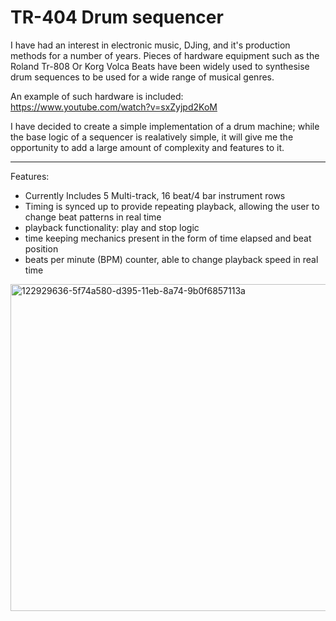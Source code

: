 
# TR-404 Drum sequencer

I have had an interest in electronic music, DJing, and it's production methods for a number of years. 
Pieces of hardware equipment such as the Roland Tr-808 Or Korg Volca Beats have been widely used to synthesise drum sequences to be used for a wide range of musical genres.

An example of such hardware is included: https://www.youtube.com/watch?v=sxZyjpd2KoM

I have decided to create a simple implementation of a drum machine; while the base logic of a sequencer is realatively simple, it will give me the opportunity to 
add a large amount of complexity and features to it.

________________________________________________________________________________________________
Features:

- Currently Includes 5 Multi-track, 16 beat/4 bar instrument rows
- Timing is synced up to provide repeating playback, allowing the user to change beat patterns in real time 
- playback functionality: play and stop logic
- time keeping mechanics present in the form of time elapsed and beat position
- beats per minute (BPM) counter, able to change playback speed in real time 

<img width="523" alt="122929636-5f74a580-d395-11eb-8a74-9b0f6857113a" src="https://user-images.githubusercontent.com/43319532/122930490-3c96c100-d396-11eb-9f22-42f4adb341a4.png">
